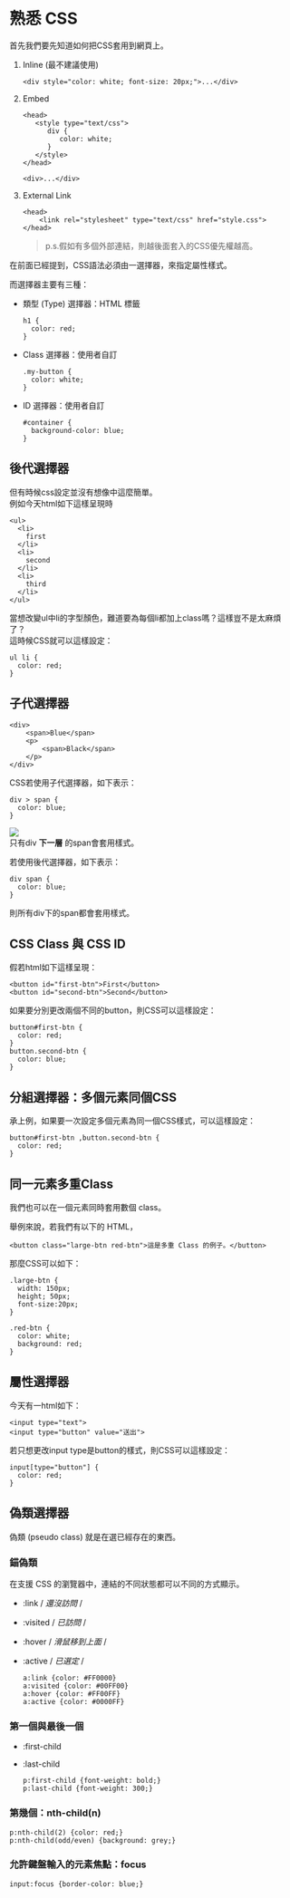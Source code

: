# 熟悉 CSS

首先我們要先知道如何把CSS套用到網頁上。

1. Inline \(最不建議使用\)

   ```text
   <div style="color: white; font-size: 20px;">...</div>
   ```

2. Embed

   ```text
   <head>
      <style type="text/css">
         div {
            color: white;
         }
      </style>
   </head>

   <div>...</div>
   ```

3. External Link

   ```text
   <head>
       <link rel="stylesheet" type="text/css" href="style.css">
   </head>
   ```

   > p.s.假如有多個外部連結，則越後面套入的CSS優先權越高。

在前面已經提到，CSS語法必須由一選擇器，來指定屬性樣式。

而選擇器主要有三種：

* 類型 \(Type\) 選擇器：HTML 標籤

  ```text
  h1 {
    color: red;
  }
  ```

* Class 選擇器：使用者自訂

  ```text
  .my-button {
    color: white;
  }
  ```

* ID 選擇器：使用者自訂

  ```text
  #container {
    background-color: blue;
  }
  ```

## 後代選擇器

但有時候css設定並沒有想像中這麼簡單。  
例如今天html如下這樣呈現時

```text
<ul>
  <li>
    first
  </li>
  <li>
    second
  </li>
  <li>
    third
  </li>
</ul>
```

當想改變ul中li的字型顏色，難道要為每個li都加上class嗎？這樣豈不是太麻煩了？  
這時候CSS就可以這樣設定：

```text
ul li {
  color: red;
}
```

## 子代選擇器

```text
<div>
    <span>Blue</span>
    <p>
        <span>Black</span>
    </p>
</div>
```

CSS若使用子代選擇器，如下表示：

```text
div > span { 
  color: blue; 
}
```

![](../.gitbook/assets/css-child-selector.png)  
只有div **下一層** 的span會套用樣式。

若使用後代選擇器，如下表示：

```text
div span { 
  color: blue; 
}
```

則所有div下的span都會套用樣式。

## CSS Class 與 CSS ID

假若html如下這樣呈現：

```text
<button id="first-btn">First</button>
<button id="second-btn">Second</button>
```

如果要分別更改兩個不同的button，則CSS可以這樣設定：

```text
button#first-btn {
  color: red;
}
button.second-btn {
  color: blue;
}
```

## 分組選擇器：多個元素同個CSS

承上例，如果要一次設定多個元素為同一個CSS樣式，可以這樣設定：

```text
button#first-btn ,button.second-btn {
  color: red;
}
```

## 同一元素多重Class

我們也可以在一個元素同時套用數個 class。

舉例來說，若我們有以下的 HTML，

```text
<button class="large-btn red-btn">這是多重 Class 的例子。</button>
```

那麼CSS可以如下：

```text
.large-btn { 
  width: 150px;
  height; 50px;
  font-size:20px; 
}

.red-btn { 
  color: white; 
  background: red;
}
```

## 屬性選擇器

今天有一html如下：

```text
<input type="text">
<input type="button" value="送出">
```

若只想更改input type是button的樣式，則CSS可以這樣設定：

```text
input[type="button"] {
  color: red;
}
```

## 偽類選擇器

偽類 \(pseudo class\) 就是在選已經存在的東西。

### 錨偽類

在支援 CSS 的瀏覽器中，連結的不同狀態都可以不同的方式顯示。

* :link  / _還沒訪問_ /
* :visited  / _已訪問_ /
* :hover  / _滑鼠移到上面_ /
* :active  / _已選定_ /

  ```text
  a:link {color: #FF0000}        
  a:visited {color: #00FF00}    
  a:hover {color: #FF00FF}    
  a:active {color: #0000FF}
  ```

### 第一個與最後一個

* :first-child
* :last-child

  ```text
  p:first-child {font-weight: bold;}
  p:last-child {font-weight: 300;}
  ```

### 第幾個：nth-child\(n\)

```text
p:nth-child(2) {color: red;}
p:nth-child(odd/even) {background: grey;}
```

### 允許鍵盤輸入的元素焦點：focus

```text
input:focus {border-color: blue;}
```


